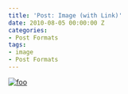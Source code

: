 ```yaml
---
title: 'Post: Image (with Link)'
date: 2010-08-05 00:00:00 Z
categories:
- Post Formats
tags:
- image
- Post Formats
---
```


[![foo](https://live.staticflickr.com/8361/8400335147_5fabaa504c_o.jpg)](https://flic.kr/p/dNiUYB)